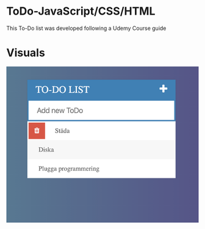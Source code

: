 # ToDo-JavaScript/CSS/HTML

This To-Do list was developed following a Udemy Course guide

# Visuals

![](Screenshot%202020-05-21%20at%2011.20.17.png)
